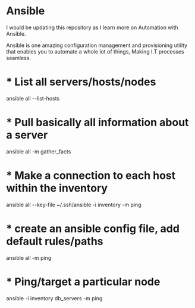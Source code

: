 # Ansible

I would be updating this repository as I learn more on Automation with Ansible.

Ansible is one amazing configuration management and provisioning utility that enables you to automate a whole lot of things, Making I.T processes seamless.

# * List all servers/hosts/nodes

ansible all --list-hosts

# * Pull basically all information about a server

ansible all -m gather_facts

# * Make a connection to each host within the inventory

ansible all --key-file ~/.ssh/ansible -i inventory -m ping

# * create an ansible config file, add default rules/paths 
ansible all -m ping

# * Ping/target a particular node
ansible -i inventory db_servers -m ping
